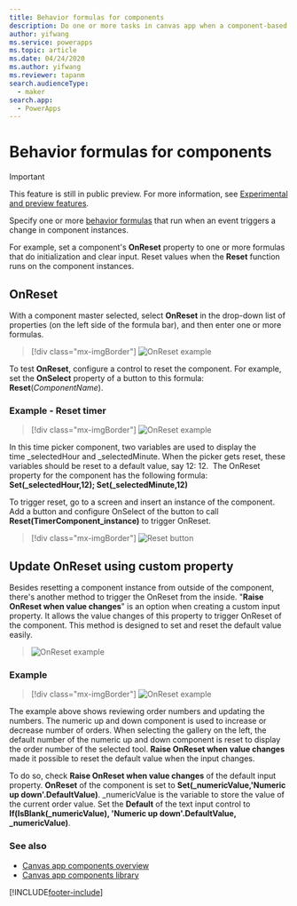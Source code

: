 ```yaml
---
title: Behavior formulas for components
description: Do one or more tasks in canvas app when a component-based action occurs.
author: yifwang
ms.service: powerapps
ms.topic: article
ms.date: 04/24/2020
ms.author: yifwang
ms.reviewer: tapanm
search.audienceType:
  - maker
search.app:
  - PowerApps
---
```


# Behavior formulas for components

> [!IMPORTANT]
> This feature is still in public preview. For more information, see [Experimental and preview features](./working-with-experimental-preview.md).

Specify one or more [behavior formulas](working-with-formulas-in-depth.md) that run when an event triggers a change in component instances. 

For example, set a component's **OnReset** property to one or more formulas that do initialization and clear input. Reset values when the **Reset** function runs on the component instances.

## OnReset

With a component master selected, select **OnReset** in the drop-down list of properties (on the left side of the formula bar), and then enter one or more formulas.

> [!div class="mx-imgBorder"]
> ![OnReset example](./media/component-behavior/example-onreset.png "OnReset example")

To test **OnReset**, configure a control to reset the component. For example, set the **OnSelect** property of a button to this formula: **Reset**(*ComponentName*).

### Example - Reset timer

> [!div class="mx-imgBorder"]
> ![OnReset example](./media/component-behavior/Resettimer.gif "OnReset example")

In this time picker component, two variables are used to display the time _selectedHour and _selectedMinute. When the picker gets reset, these variables should be reset to a default value, say 12: 12.  The OnReset property for the component has the following formula: **Set(_selectedHour,12); Set(_selectedMinute,12)**

To trigger reset, go to a screen and insert an instance of the component. Add a button and configure OnSelect of the button to call **Reset(TimerComponent_instance)**  to trigger OnReset.

> [!div class="mx-imgBorder"]
> ![Reset button](./media/component-behavior/reset-button.png "Reset button")

## Update OnReset using custom property

Besides resetting a component instance from outside of the component, there's another method to trigger the OnReset from the inside. "**Raise OnReset when value changes**" is an option when creating a custom input property. It allows the value changes of this property to trigger OnReset of the component. This method is designed to set and reset the default value easily. 

> ![OnReset example](./media/component-behavior/property-trigger.png "OnReset example")

### Example

> [!div class="mx-imgBorder"]
> ![OnReset example](./media/component-behavior/updateordernumber2.gif "OnReset example")

The example above shows reviewing order numbers and updating the numbers. The numeric up and down component is used to increase or decrease number of orders. When selecting the gallery on the left, the default number of the numeric up and down component is reset to display the order number of the selected tool. **Raise OnReset when value changes** made it possible to reset the default value when the input changes. 

To do so, check **Raise OnReset when value changes** of the default input property. **OnReset** of the component is set to **Set(_numericValue,'Numeric up down'.DefaultValue)**. _numericValue is the variable to store the value of the current order value. Set the **Default** of the text input control to **If(IsBlank(_numericValue), 'Numeric up down'.DefaultValue, _numericValue)**.

### See also

- [Canvas app components overview](create-component.md)
- [Canvas app components library](component-library.md)


[!INCLUDE[footer-include](../../includes/footer-banner.md)]